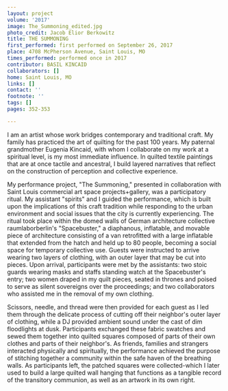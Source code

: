 ```yaml
---
layout: project
volume: '2017'
image: The_Summoning_edited.jpg
photo_credit: Jacob Elior Berkowitz
title: THE SUMMONING
first_performed: first performed on September 26, 2017
place: 4708 McPherson Avenue, Saint Louis, MO
times_performed: performed once in 2017
contributor: BASIL KINCAID
collaborators: []
home: Saint Louis, MO
links: []
contact: ''
footnote: ''
tags: []
pages: 352-353

---
```


I am an artist whose work bridges contemporary and traditional craft. My family has practiced the art of quilting for the past 100 years. My paternal grandmother Eugenia Kincaid, with whom I collaborate on my work at a spiritual level, is my most immediate influence. In quilted textile paintings that are at once tactile and ancestral, I build layered narratives that reflect on the construction of perception and collective experience.

My performance project, "The Summoning," presented in collaboration with Saint Louis commercial art space projects+gallery, was a participatory ritual. My assistant "spirits" and I guided the performance, which is built upon the implications of this craft tradition while responding to the urban environment and social issues that the city is currently experiencing. The ritual took place within the domed walls of German architecture collective raumlaborberlin's "Spacebuster," a diaphanous, inflatable, and movable piece of architecture consisting of a van retrofitted with a large inflatable that extended from the hatch and held up to 80 people, becoming a social space for temporary collective use. Guests were instructed to arrive wearing two layers of clothing, with an outer layer that may be cut into pieces. Upon arrival, participants were met by the assistants: two stoic guards wearing masks and staffs standing watch at the Spacebuster's entry; two women draped in my quilt pieces, seated in thrones and poised to serve as silent sovereigns over the proceedings; and two collaborators who assisted me in the removal of my own clothing.

Scissors, needle, and thread were then provided for each guest as I led them through the delicate process of cutting off their neighbor's outer layer of clothing, while a DJ provided ambient sound under the cast of dim floodlights at dusk. Participants exchanged these fabric swatches and sewed them together into quilted squares composed of parts of their own clothes and parts of their neighbor's. As friends, families and strangers interacted physically and spiritually, the performance achieved the purpose of stitching together a community within the safe haven of the breathing walls. As participants left, the patched squares were collected-which I later used to build a large quilted wall hanging that functions as a tangible record of the transitory communion, as well as an artwork in its own right.
